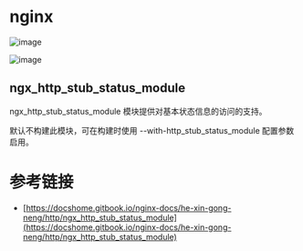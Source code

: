 # nginx

![image](https://user-images.githubusercontent.com/17688273/205646672-7a08347d-eaea-4e35-8e4e-0c476c02a6b0.png)

![image](https://user-images.githubusercontent.com/17688273/205646816-870361fd-ad44-424f-97cc-e08568b37a10.png)

## ngx_http_stub_status_module

ngx_http_stub_status_module 模块提供对基本状态信息的访问的支持。

默认不构建此模块，可在构建时使用 --with-http_stub_status_module 配置参数启用。

# 参考链接

- [https://docshome.gitbook.io/nginx-docs/he-xin-gong-neng/http/ngx_http_stub_status_module](https://docshome.gitbook.io/nginx-docs/he-xin-gong-neng/http/ngx_http_stub_status_module)
